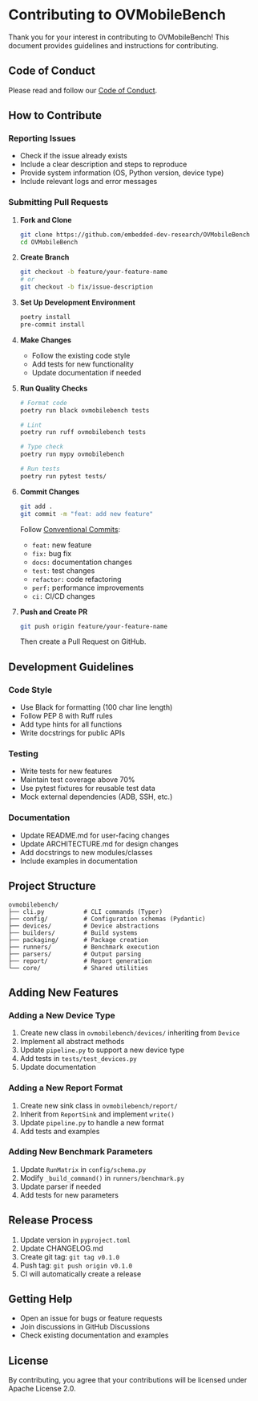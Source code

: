 # Contributing to OVMobileBench

Thank you for your interest in contributing to OVMobileBench! This document provides guidelines and instructions for contributing.

## Code of Conduct

Please read and follow our [Code of Conduct](CODE_OF_CONDUCT.md).

## How to Contribute

### Reporting Issues

- Check if the issue already exists
- Include a clear description and steps to reproduce
- Provide system information (OS, Python version, device type)
- Include relevant logs and error messages

### Submitting Pull Requests

1. **Fork and Clone**
   ```bash
   git clone https://github.com/embedded-dev-research/OVMobileBench
   cd OVMobileBench
   ```

2. **Create Branch**
   ```bash
   git checkout -b feature/your-feature-name
   # or
   git checkout -b fix/issue-description
   ```

3. **Set Up Development Environment**
   ```bash
   poetry install
   pre-commit install
   ```

4. **Make Changes**
   - Follow the existing code style
   - Add tests for new functionality
   - Update documentation if needed

5. **Run Quality Checks**
   ```bash
   # Format code
   poetry run black ovmobilebench tests
   
   # Lint
   poetry run ruff ovmobilebench tests
   
   # Type check
   poetry run mypy ovmobilebench
   
   # Run tests
   poetry run pytest tests/
   ```

6. **Commit Changes**
   ```bash
   git add .
   git commit -m "feat: add new feature"
   ```
   
   Follow [Conventional Commits](https://www.conventionalcommits.org/):
   - `feat:` new feature
   - `fix:` bug fix
   - `docs:` documentation changes
   - `test:` test changes
   - `refactor:` code refactoring
   - `perf:` performance improvements
   - `ci:` CI/CD changes

7. **Push and Create PR**
   ```bash
   git push origin feature/your-feature-name
   ```
   
   Then create a Pull Request on GitHub.

## Development Guidelines

### Code Style

- Use Black for formatting (100 char line length)
- Follow PEP 8 with Ruff rules
- Add type hints for all functions
- Write docstrings for public APIs

### Testing

- Write tests for new features
- Maintain test coverage above 70%
- Use pytest fixtures for reusable test data
- Mock external dependencies (ADB, SSH, etc.)

### Documentation

- Update README.md for user-facing changes
- Update ARCHITECTURE.md for design changes
- Add docstrings to new modules/classes
- Include examples in documentation

## Project Structure

```
ovmobilebench/
├── cli.py           # CLI commands (Typer)
├── config/          # Configuration schemas (Pydantic)
├── devices/         # Device abstractions
├── builders/        # Build systems
├── packaging/       # Package creation
├── runners/         # Benchmark execution
├── parsers/         # Output parsing
├── report/          # Report generation
└── core/            # Shared utilities
```

## Adding New Features

### Adding a New Device Type

1. Create new class in `ovmobilebench/devices/` inheriting from `Device`
2. Implement all abstract methods
3. Update `pipeline.py` to support a new device type
4. Add tests in `tests/test_devices.py`
5. Update documentation

### Adding a New Report Format

1. Create new sink class in `ovmobilebench/report/`
2. Inherit from `ReportSink` and implement `write()`
3. Update `pipeline.py` to handle a new format
4. Add tests and examples

### Adding New Benchmark Parameters

1. Update `RunMatrix` in `config/schema.py`
2. Modify `_build_command()` in `runners/benchmark.py`
3. Update parser if needed
4. Add tests for new parameters

## Release Process

1. Update version in `pyproject.toml`
2. Update CHANGELOG.md
3. Create git tag: `git tag v0.1.0`
4. Push tag: `git push origin v0.1.0`
5. CI will automatically create a release

## Getting Help

- Open an issue for bugs or feature requests
- Join discussions in GitHub Discussions
- Check existing documentation and examples

## License

By contributing, you agree that your contributions will be licensed under Apache License 2.0.
